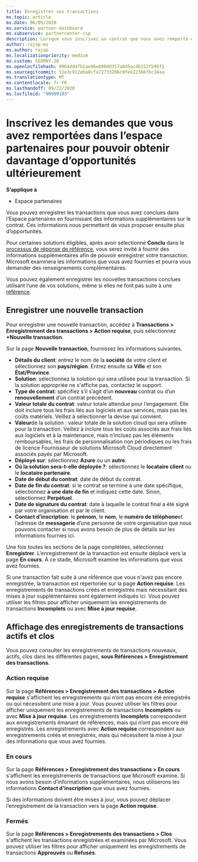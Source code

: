 ```yaml
---
title: Enregistrer vos transactions
ms.topic: article
ms.date: 06/05/2020
ms.service: partner-dashboard
ms.subservice: partnercenter-csp
description: Lorsque vous inscrivez un contrat que vous avez remporté dans l’espace partenaires, Microsoft vous offre plus d’opportunités à l’avenir.
author: rajap-ms
ms.author: rajap
ms.localizationpriority: medium
ms.custom: SEOMAY.20
ms.openlocfilehash: 9964dd4fb1ae96e890dd357a045acdb152fb95f1
ms.sourcegitcommit: 51e3c912eba8cfa72733206c0fee22386fbc34aa
ms.translationtype: MT
ms.contentlocale: fr-FR
ms.lasthandoff: 09/22/2020
ms.locfileid: "90999103"
---
```

# <a name="register-deals-youve-won-in-partner-center-so-you-can-get-more-opportunities-later"></a>Inscrivez les demandes que vous avez remportées dans l’espace partenaires pour pouvoir obtenir davantage d’opportunités ultérieurement

**S’applique à**

- Espace partenaires

Vous pouvez enregistrer les transactions que vous avez conclues dans l’Espace partenaires en fournissant des informations supplémentaires sur le contrat. Ces informations nous permettent de vous proposer ensuite plus d’opportunités.

Pour certaines solutions éligibles, après avoir sélectionné **Conclu** dans le [processus de réponse de référence](manage-leads.md), vous serez invité à fournir des informations supplémentaires afin de pouvoir enregistrer votre transaction. Microsoft examinera les informations que vous avez fournies et pourra vous demander des renseignements complémentaires.

Vous pouvez également enregistrer les nouvelles transactions conclues utilisant l’une de vos solutions, même si elles ne font pas suite à une [référence](referrals.md). 

## <a name="register-a-new-deal"></a>Enregistrer une nouvelle transaction

Pour enregistrer une nouvelle transaction, accédez à **Transactions > Enregistrement des transactions > Action requise**, puis sélectionnez **+Nouvelle transaction**.

Sur la page **Nouvelle transaction**, fournissez les informations suivantes.

- **Détails du client**: entrez le nom de la **société** de votre client et sélectionnez son **pays/région**. Entrez ensuite sa **Ville** et son **État/Province**.
- **Solution**: sélectionnez la solution qui sera utilisée pour la transaction. Si la solution appropriée ne s'affiche pas, contactez le support.
- **Type de contrat**: spécifiez s’il s’agit d’un **nouveau** contrat ou d’un **renouvellement** d’un contrat précédent.
- **Valeur totale du contrat**: valeur totale attendue pour l’engagement. Elle doit inclure tous les frais liés aux logiciels et aux services, mais pas les coûts matériels. Veillez à sélectionner la devise qui convient.
- **Valeur**de la solution : valeur totale de la solution cloud qui sera utilisée pour la transaction. Veillez à inclure tous les coûts associés aux frais liés aux logiciels et à la maintenance, mais n’incluez pas les éléments remboursables, les frais de personnalisation non périodiques ou les frais de licence Fournisseur de solutions Microsoft Cloud directement associés payés par Microsoft.
- **Déployé sur**: sélectionnez **Azure** ou un **autre**.
- **Où la solution sera-t-elle déployée ?**: sélectionnez le **locataire client** ou le **locataire partenaire**.
- **Date de début du contrat**: date de début du contrat.
- **Date de fin du contrat**: si le contrat se termine à une date spécifique, sélectionnez **a une date de fin** et indiquez cette date. Sinon, sélectionnez **Perpétuel**.
- **Date de signature du contrat**: date à laquelle le contrat final a été signé par votre organisation et par le client.
- **Contact d’inscription**: le **prénom**, le **nom**, le **numéro de téléphone**et l’adresse de **messagerie** d’une personne de votre organisation que nous pouvons contacter si nous avons besoin de plus de détails sur les informations fournies ici.

Une fois toutes les sections de la page complétées, sélectionnez **Enregistrer**. L’enregistrement de la transaction est ensuite déplacé vers la page **En cours**. À ce stade, Microsoft examine les informations que vous avez fournies.

Si une transaction fait suite à une référence que vous n'avez pas encore enregistrée, la transaction est répertoriée sur la page **Action requise**. Les enregistrements de transactions créés et enregistrés mais nécessitant des mises à jour supplémentaires sont également indiqués ici. Vous pouvez utiliser les filtres pour afficher uniquement les enregistrements de transactions **Incomplets** ou avec **Mise à jour requise**.

## <a name="viewing-active-and-closed-deal-registrations"></a>Affichage des enregistrements de transactions actifs et clos

Vous pouvez consulter les enregistrements de transactions nouveaux, actifs, clos dans les différentes pages, **sous Références > Enregistrement des transactions**.

### <a name="action-required"></a>Action requise

Sur la page **Références > Enregistrement des transactions > Action requise** s'affichent les enregistrements qui n’ont pas encore été enregistrés ou qui nécessitent une mise à jour. Vous pouvez utiliser les filtres pour afficher uniquement les enregistrements de transactions **Incomplets** ou avec **Mise à jour requise**. Les enregistrements **Incomplets** correspondent aux enregistrements émanant de références, mais qui n’ont pas encore été enregistrés. Les enregistrements avec **Action requise** correspondent aux enregistrements créés et enregistrés, mais qui nécessitent la mise à jour des informations que vous avez fournies.

### <a name="in-progress"></a>En cours

Sur la page **Références > Enregistrement des transactions > En cours** s'affichent les enregistrements de transactions que Microsoft examine. Si nous avons besoin d’informations supplémentaires, nous utiliserons les informations **Contact d'inscription** que vous avez fournies.

Si des informations doivent être mises à jour, vous pouvez déplacer l’enregistrement de la transaction vers la page **Action requise**.

### <a name="closed"></a>Fermés

Sur la page **Références > Enregistrements des transactions > Clos** s'affichent les transactions enregistrées et examinées par Microsoft. Vous pouvez utiliser les filtres pour afficher uniquement les enregistrements de transactions **Approuvés** ou **Refusés**.
